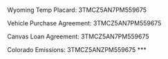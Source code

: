 Wyoming Temp Placard:
3TMCZ5AN7PM559675

Vehicle Purchase Agreement:
3TMCZ5AN7PM559675

Canvas Loan Agreement:
3TMCZ5AN7PM559675

Colorado Emissions:
3TMCZ5ANZPM559675 ***